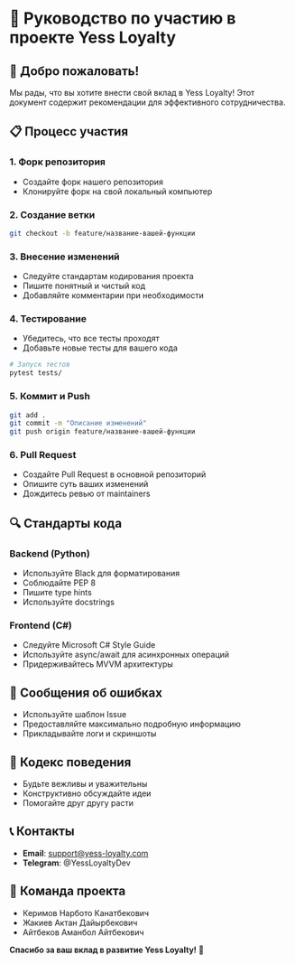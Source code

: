 # 🤝 Руководство по участию в проекте Yess Loyalty

## 🌟 Добро пожаловать!

Мы рады, что вы хотите внести свой вклад в Yess Loyalty! Этот документ содержит рекомендации для эффективного сотрудничества.

## 📋 Процесс участия

### 1. Форк репозитория
- Создайте форк нашего репозитория
- Клонируйте форк на свой локальный компьютер

### 2. Создание ветки
```bash
git checkout -b feature/название-вашей-функции
```

### 3. Внесение изменений
- Следуйте стандартам кодирования проекта
- Пишите понятный и чистый код
- Добавляйте комментарии при необходимости

### 4. Тестирование
- Убедитесь, что все тесты проходят
- Добавьте новые тесты для вашего кода
```bash
# Запуск тестов
pytest tests/
```

### 5. Коммит и Push
```bash
git add .
git commit -m "Описание изменений"
git push origin feature/название-вашей-функции
```

### 6. Pull Request
- Создайте Pull Request в основной репозиторий
- Опишите суть ваших изменений
- Дождитесь ревью от maintainers

## 🔍 Стандарты кода

### Backend (Python)
- Используйте Black для форматирования
- Соблюдайте PEP 8
- Пишите type hints
- Используйте docstrings

### Frontend (C#)
- Следуйте Microsoft C# Style Guide
- Используйте async/await для асинхронных операций
- Придерживайтесь MVVM архитектуры

## 🐛 Сообщения об ошибках
- Используйте шаблон Issue
- Предоставляйте максимально подробную информацию
- Прикладывайте логи и скриншоты

## 🌈 Кодекс поведения
- Будьте вежливы и уважительны
- Конструктивно обсуждайте идеи
- Помогайте друг другу расти

## 📞 Контакты
- **Email**: support@yess-loyalty.com
- **Telegram**: @YessLoyaltyDev

## 👥 Команда проекта
- Керимов Нарбото Канатбекович
- Жакиев Актан Дайырбекович
- Айтбеков Аманбол Айтбекович

**Спасибо за ваш вклад в развитие Yess Loyalty!** 🚀
